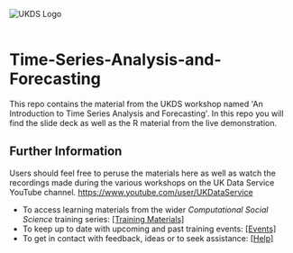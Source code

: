 ![UKDS Logo](./code/images/UKDS_Logos_Col_Grey_300dpi.png)<br>
<br>

# Time-Series-Analysis-and-Forecasting

This repo contains the material from the UKDS workshop named 'An Introduction to Time Series Analysis and Forecasting'. In this repo you will find the slide deck as well as the R material from the live demonstration. 

## Further Information

Users should feel free to peruse the materials here as well as watch the recordings made during the various workshops on the UK Data Service YouTube channel. https://www.youtube.com/user/UKDataService

* To access learning materials from the wider *Computational Social Science* training series: <a href="https://github.com/UKDataServiceOpen/computational-social-science" target=_blank>[Training Materials]</a>
* To keep up to date with upcoming and past training events: <a href="https://ukdataservice.ac.uk/training-events/" target=_blank>[Events]</a>
* To get in contact with feedback, ideas or to seek assistance: <a href="https://ukdataservice.ac.uk/help.aspx" target=_blank>[Help]</a>

